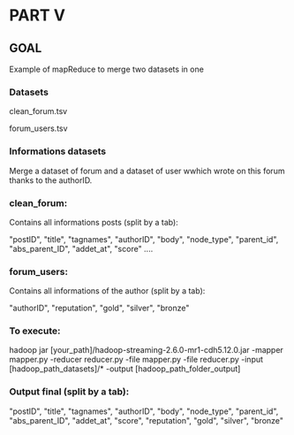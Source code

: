 # PART V
## GOAL
Example of  mapReduce to merge two datasets in one

### Datasets
clean_forum.tsv

forum_users.tsv

### Informations datasets
Merge a dataset of forum and a dataset of user wwhich wrote on this forum thanks to the authorID.
### clean_forum:
Contains all informations posts (split by a tab):

"postID", "title", "tagnames", "authorID", "body", "node_type", "parent_id", "abs_parent_ID", "addet_at", "score" ....

### forum_users:
Contains all informations of the author (split by a tab):

"authorID", "reputation", "gold", "silver", "bronze"

### To execute:
 hadoop jar [your_path]/hadoop-streaming-2.6.0-mr1-cdh5.12.0.jar -mapper mapper.py -reducer reducer.py -file mapper.py -file reducer.py -input [hadoop_path_datasets]/* -output [hadoop_path_folder_output]

### Output final (split by a tab):
"postID", "title", "tagnames", "authorID", "body", "node_type", "parent_id", "abs_parent_ID", "addet_at", "score", "reputation", "gold", "silver", "bronze"
